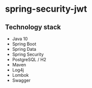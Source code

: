 # spring-security-jwt

## Technology stack
- Java 10
- Spring Boot
- Spring Data
- Spring Security
- PostgreSQL / H2
- Maven
- Log4j
- Lombok
- Swagger

